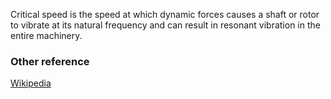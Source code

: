 Critical  speed is the speed at which dynamic forces causes a shaft or rotor to vibrate  at its natural frequency and can result in resonant vibration in the entire machinery.
### Other reference
[Wikipedia](https://en.wikipedia.org/wiki/Critical_speed)